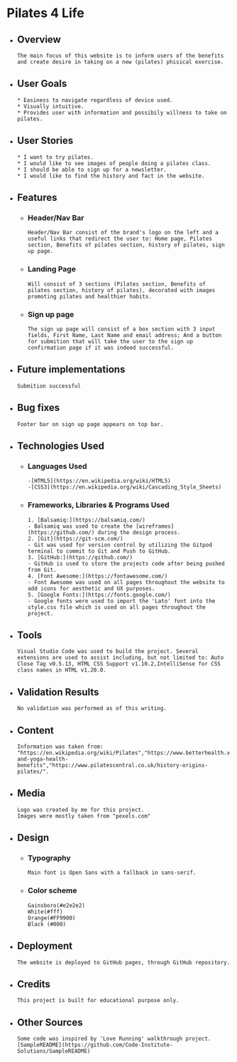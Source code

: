 # Pilates 4 Life

-   ## Overview
        The main focus of this website is to inform users of the benefits and create desire in taking on a new (pilates) phisical exercise.

-   ## User Goals
        * Easiness to navigate regardless of device used.
        * Visually intuitive.
        * Provides user with information and possibily willness to take on pilates.
    
-   ## User Stories
        * I want to try pilates.
        * I would like to see images of people doing a pilates class.
        * I should be able to sign up for a newsletter.
        * I would like to find the history and fact in the website.

-   ## Features
    -   ### Header/Nav Bar
            Header/Nav Bar consist of the brand's logo on the left and a useful links that redirect the user to: Home page, Pilates section, Benefits of pilates section, history of pilates, sign up page.
    
    -   ### Landing Page
            Will consist of 3 sections (Pilates section, Benefits of pilates section, history of pilates), decorated with images promoting pilates and healthier habits.
    
    -   ### Sign up page
            The sign up page will consist of a box section with 3 input fields, First Name, Last Name and email address; And a button for submition that will take the user to the sign up confirmation page if it was indeed successful.

-   ## Future implementations
        Submition successful

-   ## Bug fixes
        Footer bar on sign up page appears on top bar.

-   ## Technologies Used
    -   ### Languages Used
            -[HTML5](https://en.wikipedia.org/wiki/HTML5)
            -[CSS3](https://en.wikipedia.org/wiki/Cascading_Style_Sheets)

    -   ### Frameworks, Libraries & Programs Used
            1. [Balsamiq:](https://balsamiq.com/)
            - Balsamiq was used to create the [wireframes](https://github.com/) during the design process.
            2. [Git](https://git-scm.com/)
            - Git was used for version control by utilizing the Gitpod terminal to commit to Git and Push to GitHub.
            3. [GitHub:](https://github.com/)
            - GitHub is used to store the projects code after being pushed from Git.
            4. [Font Awesome:](https://fontawesome.com/)
            - Font Awesome was used on all pages throughout the website to add icons for aesthetic and UX purposes.
            5. [Google Fonts:](https://fonts.google.com/)
            - Google fonts were used to import the 'Lato' font into the style.css file which is used on all pages throughout the project.

-   ## Tools
        Visual Studio Code was used to build the project. Several extensions are used to assist including, but not limited to: Auto Close Tag v0.5.13, HTML CSS Support v1.10.2,IntelliSense for CSS class names in HTML v1.20.0.

-   ## Validation Results
        No validation was performed as of this writing.

-   ## Content
        Information was taken from: "https://en.wikipedia.org/wiki/Pilates","https://www.betterhealth.vic.gov.au/health/conditionsandtreatments/pilates-and-yoga-health-benefits","https://www.pilatescentral.co.uk/history-origins-pilates/".

-   ## Media
        Logo was created by me for this project.
        Images were mostly taken from "pexels.com"

-   ## Design
    -   ### Typography
            Main font is Open Sans with a fallback in sans-serif.
    -   ### Color scheme
            Gainsboro(#e2e2e2)
            White(#fff)
            Orange(#FF9900)
            Black (#000)


-   ## Deployment
        The website is deployed to GitHub pages, through GitHub repository.

-   ## Credits
        This project is built for educational purpose only.

-   ## Other Sources
        Some code was inspired by 'Love Running' walkthrough project.
        [SampleREADME](https://github.com/Code-Institute-Solutions/SampleREADME)